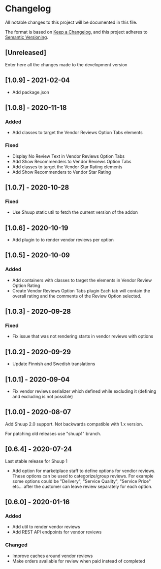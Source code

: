# Changelog
All notable changes to this project will be documented in this file.

The format is based on [Keep a Changelog](https://keepachangelog.com/en/1.0.0/),
and this project adheres to [Semantic Versioning](https://semver.org/spec/v2.0.0.html).

## [Unreleased]

Enter here all the changes made to the development version

## [1.0.9] - 2021-02-04

- Add package.json

## [1.0.8] - 2020-11-18

### Added

- Add classes to target the Vendor Reviews Option Tabs elements

### Fixed

- Display No Review Text in Vendor Reviews Option Tabs
- Add Show Recommenders to Vendor Reviews Option Tabs
- Add classes to target the Vendor Star Rating elements
- Add Show Recommenders to Vendor Star Rating

## [1.0.7] - 2020-10-28

### Fixed

- Use Shuup static util to fetch the current version of the addon


## [1.0.6] - 2020-10-19

- Add plugin to to render vendor reviews per option


## [1.0.5] - 2020-10-09

### Added

- Add containers with classes to target the elements in Vendor Review Option Rating
- Create Vendor Reviews Option Tabs plugin
  Each tab will contain the overall rating and the comments of the Review Option selected.


## [1.0.3] - 2020-09-28

### Fixed

- Fix issue that was not rendering starts in vendor reviews with options


## [1.0.2] - 2020-09-29

- Update Finnish and Swedish translations


## [1.0.1] - 2020-09-04

- Fix vendor reviews serializer which defined while excluding it
  (defining and excluding is not possible)


## [1.0.0] - 2020-08-07

Add Shuup 2.0 support. Not backwards compatible with 1.x version.

For patching old releases use "shuup1" branch.

## [0.6.4] - 2020-07-24

Last stable release for Shuup 1

- Add option for marketplace staff to define options for vendior reviews.
  These options can be used to categorize/group reviews. For example some
  options could be "Delivery", "Service Quality", "Service Price" etc... after
  the customer can leave review separately for each option.

## [0.6.0] - 2020-01-16

### Added

- Add util to render vendor reviews
- Add REST API endpoints for vendor reviews

### Changed

- Improve caches around vendor reviews
- Make orders available for review when paid instead of completed
